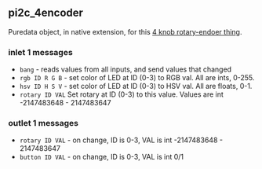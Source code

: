 ## pi2c_4encoder

Puredata object, in native extension, for this [4 knob rotary-endoer thing](https://www.adafruit.com/product/5752).

### inlet 1 messages

- `bang` - reads values from all inputs, and send values that changed
- `rgb ID R G B` - set color of LED at ID (0-3) to RGB val. All are ints, 0-255.
- `hsv ID H S V` - set color of LED at ID (0-3) to HSV val. All are floats, 0-1.
- `rotary ID VAL` Set rotary at ID (0-3) to this value. Values are int -2147483648 - 2147483647

### outlet 1 messages

- `rotary ID VAL` - on change, ID is 0-3, VAL is int -2147483648 - 2147483647
- `button ID VAL` - on change, ID is 0-3, VAL is int 0/1
